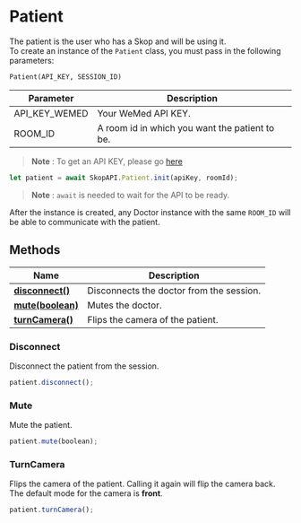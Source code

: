 # Patient
The patient is the user who has a Skop and will be using it.<br>
To create an instance of the `Patient` class, you must pass in the following parameters:

`Patient(API_KEY, SESSION_ID)`


| Parameter     | Description                                    |
|---------------|------------------------------------------------|
| API_KEY_WEMED | Your WeMed API KEY.                            |
| ROOM_ID       | A room id in which you want the patient to be. |


> **Note** : To get an API KEY, please go [here](https://www.wemed.fr/inscription-api-skop)

```javascript  
let patient = await SkopAPI.Patient.init(apiKey, roomId);
```  

> **Note** : `await` is needed to wait for the API to be ready.

After the instance is created, any Doctor instance with the same `ROOM_ID` will be able to communicate with the patient.

## Methods

| Name                            | Description                              |
|---------------------------------|------------------------------------------|
| [**disconnect()**](#disconnect) | Disconnects the doctor from the session. |
| [**mute(boolean)**](#mute)      | Mutes the doctor.                        |
| [**turnCamera()**](#turncamera) | Flips the camera of the patient.         |

### Disconnect 

Disconnect the patient from the session.
  
```js
patient.disconnect();
```

### Mute 

Mute the patient. 
    
```js
patient.mute(boolean);
```


### TurnCamera

 Flips the camera of the patient. Calling it again will flip the camera back. The default mode for the camera is **front**.

```js
patient.turnCamera();
```



